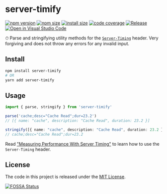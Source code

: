 # server-timify

[![npm version](https://img.shields.io/npm/v/server-timify)](https://npmjs.com/package/server-timify)
[![npm size](https://img.shields.io/bundlephobia/minzip/server-timify)](https://bundlephobia.com/package/server-timify)
[![install size](https://packagephobia.com/badge?p=server-timify)](https://packagephobia.com/result?p=server-timify)
[![code coverage](https://codecov.io/gh/getoslash/server-timify/branch/main/graph/badge.svg?token=KwmPlHEFwd)](https://codecov.io/gh/getoslash/server-timify)
[![Release](https://github.com/getoslash/server-timify/actions/workflows/release.yml/badge.svg?event=push)](https://github.com/getoslash/server-timify/actions/workflows/release.yml)
[![Open in Visual Studio Code](https://open.vscode.dev/badges/open-in-vscode.svg)](https://open.vscode.dev/getoslash/server-timify)

⏱ Parse and stringifying utility methods for the [`Server-Timing`](https://www.smashingmagazine.com/2018/10/performance-server-timing/) header. Very forgiving and does not throw any errors for any invalid input.

## Install

```bash
npm install server-timify
# OR
yarn add server-timify
```

## Usage

```typescript
import { parse, stringify } from 'server-timify'

parse('cache;desc="Cache Read";dur=23.2')
// [{ name: "cache", description: "Cache Read", duration: 23.2 }]

stringify([{ name: "cache", description: "Cache Read", duration: 23.2 }])
// cache;desc="Cache Read";dur=23.2
```

Read ["Measuring Performance With Server Timing"](https://www.smashingmagazine.com/2018/10/performance-server-timing/) to learn how to use the `Server-Timing` header.

## License

The code in this project is released under the [MIT License](LICENSE).

[![FOSSA Status](https://app.fossa.com/api/projects/git%2Bgithub.com%2Fgetoslash%2Fserver-timify.svg?type=large)](https://app.fossa.com/projects/git%2Bgithub.com%2Fgetoslash%2Fserver-timify?ref=badge_large)
